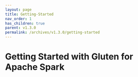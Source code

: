 ```yaml
---
layout: page
title: Getting-Started
nav_order: 1
has_children: true
parent: v1.3.0
permalink: /archives/v1.3.0/getting-started
---
```

# Getting Started with Gluten for Apache Spark


